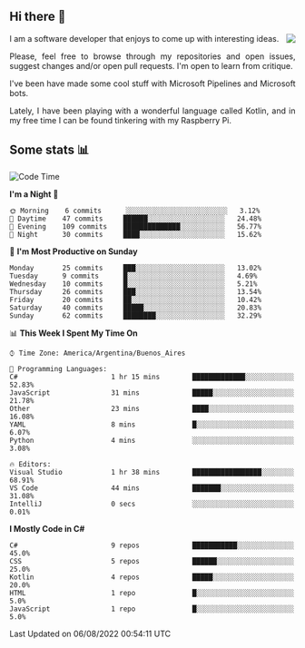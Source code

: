 ## Hi there :slightly_smiling_face:

<img src="https://github-readme-stats.vercel.app/api?username=victorgrycuk&show_icons=true&count_private=true&title_color=F7941E&icon_color=F7941E" align="right">

<p align="justify">
I am a software developer that enjoys to come up with interesting ideas.
<p/>

<p align= "justify">
Please, feel free to browse through my repositories and open issues, suggest changes and/or open pull requests. I'm open to learn from critique.
<p/>


<p align= "justify">
I've been have made some cool stuff with Microsoft Pipelines and Microsoft bots.
<p/>

<p align= "justify">
Lately, I have been playing with a wonderful language called Kotlin, and in my free time I can be found tinkering with my Raspberry Pi.
<p/>

## Some stats :bar_chart:
<!--START_SECTION:waka-->
![Code Time](http://img.shields.io/badge/Code%20Time-0%20secs-blue)

**I'm a Night 🦉** 

```text
🌞 Morning    6 commits      ░░░░░░░░░░░░░░░░░░░░░░░░░   3.12% 
🌆 Daytime    47 commits     ██████░░░░░░░░░░░░░░░░░░░   24.48% 
🌃 Evening    109 commits    ██████████████░░░░░░░░░░░   56.77% 
🌙 Night      30 commits     ████░░░░░░░░░░░░░░░░░░░░░   15.62%

```
📅 **I'm Most Productive on Sunday** 

```text
Monday       25 commits     ███░░░░░░░░░░░░░░░░░░░░░░   13.02% 
Tuesday      9 commits      █░░░░░░░░░░░░░░░░░░░░░░░░   4.69% 
Wednesday    10 commits     █░░░░░░░░░░░░░░░░░░░░░░░░   5.21% 
Thursday     26 commits     ███░░░░░░░░░░░░░░░░░░░░░░   13.54% 
Friday       20 commits     ██░░░░░░░░░░░░░░░░░░░░░░░   10.42% 
Saturday     40 commits     █████░░░░░░░░░░░░░░░░░░░░   20.83% 
Sunday       62 commits     ████████░░░░░░░░░░░░░░░░░   32.29%

```


📊 **This Week I Spent My Time On** 

```text
⌚︎ Time Zone: America/Argentina/Buenos_Aires

💬 Programming Languages: 
C#                       1 hr 15 mins        █████████████░░░░░░░░░░░░   52.83% 
JavaScript               31 mins             █████░░░░░░░░░░░░░░░░░░░░   21.78% 
Other                    23 mins             ████░░░░░░░░░░░░░░░░░░░░░   16.08% 
YAML                     8 mins              █░░░░░░░░░░░░░░░░░░░░░░░░   6.07% 
Python                   4 mins              ░░░░░░░░░░░░░░░░░░░░░░░░░   3.08%

🔥 Editors: 
Visual Studio            1 hr 38 mins        █████████████████░░░░░░░░   68.91% 
VS Code                  44 mins             ███████░░░░░░░░░░░░░░░░░░   31.08% 
IntelliJ                 0 secs              ░░░░░░░░░░░░░░░░░░░░░░░░░   0.01%

```

**I Mostly Code in C#** 

```text
C#                       9 repos             ███████████░░░░░░░░░░░░░░   45.0% 
CSS                      5 repos             ██████░░░░░░░░░░░░░░░░░░░   25.0% 
Kotlin                   4 repos             █████░░░░░░░░░░░░░░░░░░░░   20.0% 
HTML                     1 repo              █░░░░░░░░░░░░░░░░░░░░░░░░   5.0% 
JavaScript               1 repo              █░░░░░░░░░░░░░░░░░░░░░░░░   5.0%

```



 Last Updated on 06/08/2022 00:54:11 UTC
<!--END_SECTION:waka-->
